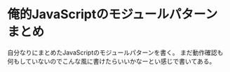 俺的JavaScriptのモジュールパターンまとめ
====

自分なりにまとめたJavaScriptのモジュールパターンを書く。
まだ動作確認も何もしていないのでこんな風に書けたらいいかなーとい感じで書いてある。
